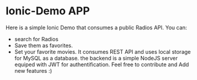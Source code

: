 # Ionic-Demo APP
Here is a simple Ionic Demo that consumes a public Radios API.
You can: 
* search for Radios
* Save them as favorites.
* Set your favorite movies.
It consumes REST API and uses local storage for MySQL as a database.
the backend is a simple NodeJS server equiped with JWT for authentification.
Feel free to contribute and Add new features :) 
